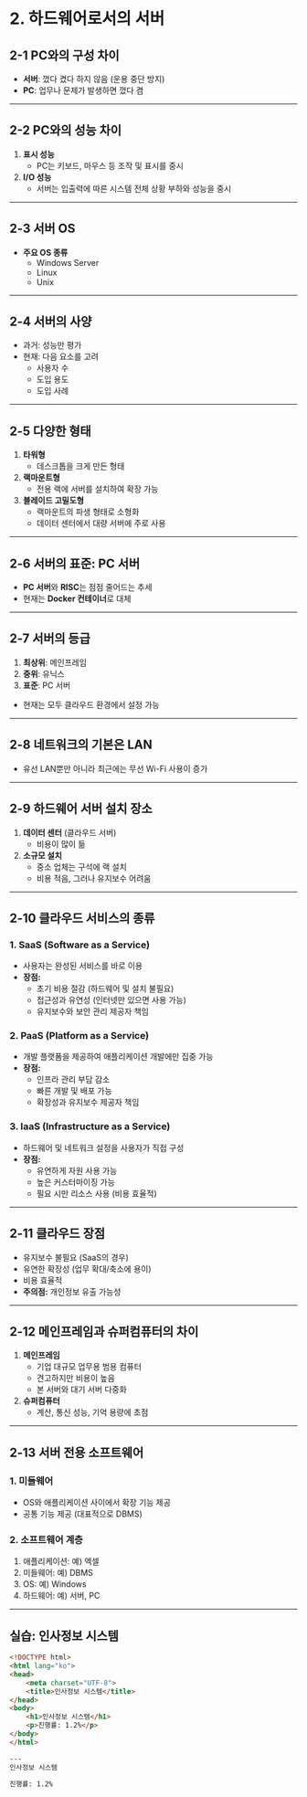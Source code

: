 
# 2. 하드웨어로서의 서버

## 2-1 PC와의 구성 차이
- **서버**: 껐다 켰다 하지 않음 (운용 중단 방지)
- **PC**: 업무나 문제가 발생하면 껐다 켬

---

## 2-2 PC와의 성능 차이
1. **표시 성능**
   - PC는 키보드, 마우스 등 조작 및 표시를 중시
2. **I/O 성능**
   - 서버는 입출력에 따른 시스템 전체 상황 부하와 성능을 중시

---

## 2-3 서버 OS
- **주요 OS 종류**
  - Windows Server
  - Linux
  - Unix

---

## 2-4 서버의 사양
- 과거: 성능만 평가
- 현재: 다음 요소를 고려
  - 사용자 수
  - 도입 용도
  - 도입 사례

---

## 2-5 다양한 형태
1. **타워형**
   - 데스크톱을 크게 만든 형태
2. **랙마운트형**
   - 전용 랙에 서버를 설치하여 확장 가능
3. **블레이드 고밀도형**
   - 랙마운트의 파생 형태로 소형화
   - 데이터 센터에서 대량 서버에 주로 사용

---

## 2-6 서버의 표준: PC 서버
- **PC 서버**와 **RISC**는 점점 줄어드는 추세
- 현재는 **Docker 컨테이너**로 대체

---

## 2-7 서버의 등급
1. **최상위**: 메인프레임
2. **중위**: 유닉스
3. **표준**: PC 서버
- 현재는 모두 클라우드 환경에서 설정 가능

---

## 2-8 네트워크의 기본은 LAN
- 유선 LAN뿐만 아니라 최근에는 무선 Wi-Fi 사용이 증가

---

## 2-9 하드웨어 서버 설치 장소
1. **데이터 센터** (클라우드 서버)
   - 비용이 많이 듦
2. **소규모 설치**
   - 중소 업체는 구석에 랙 설치
   - 비용 적음, 그러나 유지보수 어려움

---

## 2-10 클라우드 서비스의 종류

### 1. **SaaS (Software as a Service)**
- 사용자는 완성된 서비스를 바로 이용
- **장점:**
  - 초기 비용 절감 (하드웨어 및 설치 불필요)
  - 접근성과 유연성 (인터넷만 있으면 사용 가능)
  - 유지보수와 보안 관리 제공자 책임

### 2. **PaaS (Platform as a Service)**
- 개발 플랫폼을 제공하여 애플리케이션 개발에만 집중 가능
- **장점:**
  - 인프라 관리 부담 감소
  - 빠른 개발 및 배포 가능
  - 확장성과 유지보수 제공자 책임

### 3. **IaaS (Infrastructure as a Service)**
- 하드웨어 및 네트워크 설정을 사용자가 직접 구성
- **장점:**
  - 유연하게 자원 사용 가능
  - 높은 커스터마이징 가능
  - 필요 시만 리소스 사용 (비용 효율적)

---

## 2-11 클라우드 장점
- 유지보수 불필요 (SaaS의 경우)
- 유연한 확장성 (업무 확대/축소에 용이)
- 비용 효율적
- **주의점:** 개인정보 유출 가능성

---

## 2-12 메인프레임과 슈퍼컴퓨터의 차이
1. **메인프레임**
   - 기업 대규모 업무용 범용 컴퓨터
   - 견고하지만 비용이 높음
   - 본 서버와 대기 서버 다중화
2. **슈퍼컴퓨터**
   - 계산, 통신 성능, 기억 용량에 초점

---

## 2-13 서버 전용 소프트웨어

### 1. **미들웨어**
- OS와 애플리케이션 사이에서 확장 기능 제공
- 공통 기능 제공 (대표적으로 DBMS)

### 2. **소프트웨어 계층**
1. 애플리케이션: 예) 엑셀
2. 미들웨어: 예) DBMS
3. OS: 예) Windows
4. 하드웨어: 예) 서버, PC

---

## 실습: 인사정보 시스템

```html
<!DOCTYPE html>
<html lang="ko">
<head>
    <meta charset="UTF-8">
    <title>인사정보 시스템</title>
</head>
<body>
    <h1>인사정보 시스템</h1>
    <p>진행률: 1.2%</p>
</body>
</html>

---
인사정보 시스템

진행률: 1.2%

